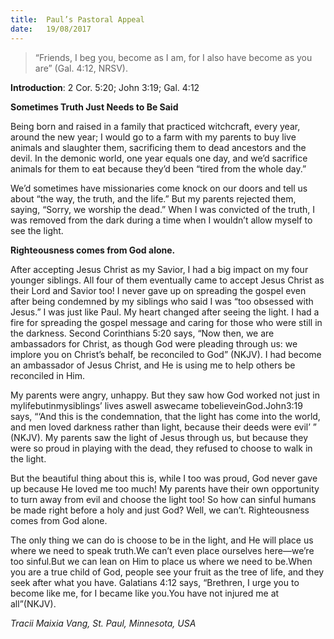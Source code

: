 ```yaml
---
title:  Paul’s Pastoral Appeal
date:   19/08/2017
---
```


> <p></p>
> “Friends, I beg you, become as I am, for I also have become as you are” (Gal. 4:12, NRSV).

**Introduction**: 2 Cor. 5:20; John 3:19; Gal. 4:12

**Sometimes Truth Just Needs to Be Said**

Being born and raised in a family that practiced witchcraft, every year, around the new year; I would go to a farm with my parents to buy live animals and slaughter them, sacrificing them to dead ancestors and the devil. In the demonic world, one year equals one day, and we’d sacrifice animals for them to eat because they’d been “tired from the whole day.”

We’d sometimes have missionaries come knock on our doors and tell us about “the way, the truth, and the life.” But my parents rejected them, saying, “Sorry, we worship the dead.” When I was convicted of the truth, I was removed from the dark during a time when I wouldn’t allow myself to see the light.

**Righteousness comes from God alone.**

After accepting Jesus Christ as my Savior, I had a big impact on my four younger siblings. All four of them eventually came to accept Jesus Christ as their Lord and Savior too! I never gave up on spreading the gospel even after being condemned by my siblings who said I was “too obsessed with Jesus.” I was just like Paul. My heart changed after seeing the light. I had a fire for spreading the gospel message and caring for those who were still in the darkness. Second Corinthians 5:20 says, “Now then, we are ambassadors for Christ, as though God were pleading through us: we implore you on Christ’s behalf, be reconciled to God” (NKJV). I had become an ambassador of Jesus Christ, and He is using me to help others be reconciled in Him.

My parents were angry, unhappy. But they saw how God worked not just in mylifebutinmysiblings’ lives aswell aswecame tobelieveinGod.John3:19 says, “‘And this is the condemnation, that the light has come into the world, and men loved darkness rather than light, because their deeds were evil’ ” (NKJV). My parents saw the light of Jesus through us, but because they were so proud in playing with the dead, they refused to choose to walk in the light.

But the beautiful thing about this is, while I too was proud, God never gave up because He loved me too much! My parents have their own opportunity to turn away from evil and choose the light too! So how can sinful humans be made right before a holy and just God? Well, we can’t. Righteousness comes from God alone.

The only thing we can do is choose to be in the light, and He will place us where we need to speak truth.We can’t even place ourselves here—we’re too sinful.But we can lean on Him to place us where we need to be.When you are a true child of God, people see your fruit as the tree of life, and they seek after what you have. Galatians 4:12 says, “Brethren, I urge you to become like me, for I became like you.You have not injured me at all”(NKJV).

_Tracii Maixia Vang, St. Paul, Minnesota, USA_